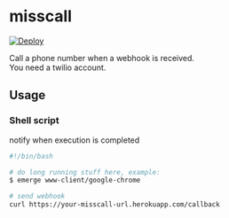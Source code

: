 # misscall

[![Deploy](https://www.herokucdn.com/deploy/button.svg)](https://heroku.com/deploy)

Call a phone number when a webhook is received.  
You need a twilio account.

## Usage

### Shell script

notify when execution is completed

```bash
#!/bin/bash

# do long running stuff here, example:
$ emerge www-client/google-chrome

# send webhook
curl https://your-misscall-url.herokuapp.com/callback

```